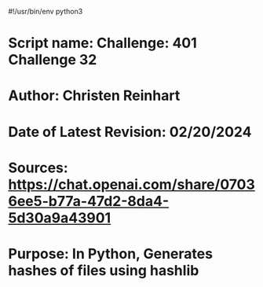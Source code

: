 #!/usr/bin/env python3

# Script name: Challenge: 401 Challenge 32
# Author: Christen Reinhart
# Date of Latest Revision: 02/20/2024
# Sources: https://chat.openai.com/share/07036ee5-b77a-47d2-8da4-5d30a9a43901
# Purpose: In Python, Generates hashes of files using hashlib
